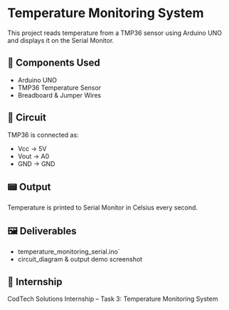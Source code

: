 # Temperature Monitoring System

This project reads temperature from a TMP36 sensor using Arduino UNO and displays it on the Serial Monitor.

## 🔧 Components Used
- Arduino UNO
- TMP36 Temperature Sensor
- Breadboard & Jumper Wires

## 🔌 Circuit
TMP36 is connected as:
- Vcc → 5V
- Vout → A0
- GND → GND

## 📟 Output
Temperature is printed to Serial Monitor in Celsius every second.

## 🖼️ Deliverables
- temperature_monitoring_serial.ino`
- circuit_diagram & output demo screenshot

## 🧪 Internship
CodTech Solutions Internship – Task 3: Temperature Monitoring System

